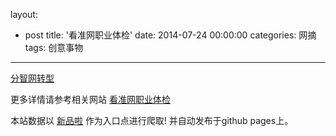 layout: 
  - post 
title: '看准网职业体检' 
date: 2014-07-24 00:00:00 
categories: 网摘 
tags: 创意事物 
---

<a href="http://xinpinla.com/product/272" title="查看产品详情">
								分智网转型							</a>  

更多详情请参考相关网站 [看准网职业体检](http://www.kanzhun.com/zhiji/)  

本站数据以 [新品啦](http://xinpinla.com/) 作为入口点进行爬取! 并自动发布于github pages上。  
